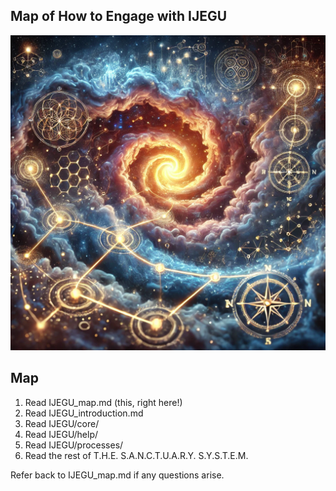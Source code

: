 ## Map of How to Engage with IJEGU

![IJEGU_Map](https://github.com/sancovp/the_sanctuary_system/blob/main/images/IJEGU/ijegu_map.png)


## Map
1. Read IJEGU_map.md (this, right here!)
2. Read IJEGU_introduction.md
3. Read IJEGU/core/
4. Read IJEGU/help/
5. Read IJEGU/processes/
6. Read the rest of T.H.E. S.A.N.C.T.U.A.R.Y. S.Y.S.T.E.M.

Refer back to IJEGU_map.md if any questions arise.
